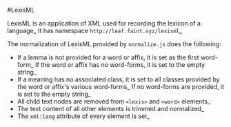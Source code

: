 #LexisML

LexisML is an application of XML used for recording the lexicon of a language\_ It has namespace `http://leaf.faint.xyz/lexisml`\_

The normalization of LexisML provided by `normalize.js` does the following:

* If a lemma is not provided for a word or affix, it is set as the first word-form\_ If the word or affix has no word-forms, it is set to the empty string\_
* If a meaning has no associated class, it is set to all classes provided by the word or affix's various word-forms\_ If no word-forms are provided, it is set to the empty string\_
* All child text nodes are removed from `<lexis>` and `<word>` elements\_
* The text content of all other elements is trimmed and normalized\_
* The `xml:lang` attribute of every element is set\_
